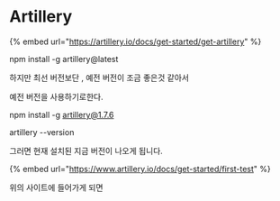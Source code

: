 # Artillery

{% embed url="https://artillery.io/docs/get-started/get-artillery" %}

npm install -g artillery@latest

하지만 최선 버전보단 , 예전 버전이 조금 좋은것 같아서&#x20;

예전 버전을 사용하기로한다.



npm install -g artillery@1.7.6

artillery --version



그러면 현재 설치된 지금 버전이 나오게 됩니다.



{% embed url="https://www.artillery.io/docs/get-started/first-test" %}

위의 사이트에 들어가게 되면&#x20;

